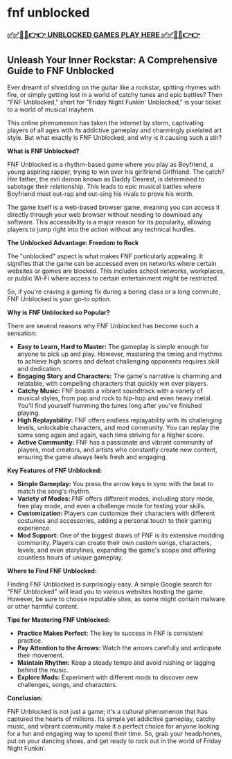 # fnf unblocked

### [✅✅🔴🔴👉👉 UNBLOCKED GAMES PLAY HERE ✅✅🔴🔴👉👉](https://topstoryindia.com)

## Unleash Your Inner Rockstar: A Comprehensive Guide to FNF Unblocked

Ever dreamt of shredding on the guitar like a rockstar, spitting rhymes with fire, or simply getting lost in a world of catchy tunes and epic battles? Then "FNF Unblocked," short for "Friday Night Funkin' Unblocked," is your ticket to a world of musical mayhem.  

This online phenomenon has taken the internet by storm, captivating players of all ages with its addictive gameplay and charmingly pixelated art style. But what exactly is FNF Unblocked, and why is it causing such a stir?  

**What is FNF Unblocked?**

FNF Unblocked is a rhythm-based game where you play as Boyfriend, a young aspiring rapper, trying to win over his girlfriend Girlfriend. The catch? Her father, the evil demon known as Daddy Dearest, is determined to sabotage their relationship. This leads to epic musical battles where Boyfriend must out-rap and out-sing his rivals to prove his worth. 

The game itself is a web-based browser game, meaning you can access it directly through your web browser without needing to download any software. This accessibility is a major reason for its popularity, allowing players to jump right into the action without any technical hurdles. 

**The Unblocked Advantage: Freedom to Rock**

The "unblocked" aspect is what makes FNF particularly appealing. It signifies that the game can be accessed even on networks where certain websites or games are blocked. This includes school networks, workplaces, or public Wi-Fi where access to certain entertainment might be restricted. 

So, if you're craving a gaming fix during a boring class or a long commute, FNF Unblocked is your go-to option. 

**Why is FNF Unblocked so Popular?**

There are several reasons why FNF Unblocked has become such a sensation:

* **Easy to Learn, Hard to Master:** The gameplay is simple enough for anyone to pick up and play. However, mastering the timing and rhythms to achieve high scores and defeat challenging opponents requires skill and dedication. 
* **Engaging Story and Characters:** The game's narrative is charming and relatable, with compelling characters that quickly win over players.  
* **Catchy Music:** FNF boasts a vibrant soundtrack with a variety of musical styles, from pop and rock to hip-hop and even heavy metal. You'll find yourself humming the tunes long after you've finished playing. 
* **High Replayability:** FNF offers endless replayability with its challenging levels, unlockable characters, and mod community. You can replay the same song again and again, each time striving for a higher score.  
* **Active Community:** FNF has a passionate and vibrant community of players, mod creators, and artists who constantly create new content, ensuring the game always feels fresh and engaging.

**Key Features of FNF Unblocked:**

* **Simple Gameplay:**  You press the arrow keys in sync with the beat to match the song's rhythm. 
* **Variety of Modes:** FNF offers different modes, including story mode, free play mode, and even a challenge mode for testing your skills. 
* **Customization:** Players can customize their characters with different costumes and accessories, adding a personal touch to their gaming experience. 
* **Mod Support:** One of the biggest draws of FNF is its extensive modding community. Players can create their own custom songs, characters, levels, and even storylines, expanding the game's scope and offering countless hours of unique gameplay. 

**Where to Find FNF Unblocked:**

Finding FNF Unblocked is surprisingly easy. A simple Google search for "FNF Unblocked" will lead you to various websites hosting the game. However, be sure to choose reputable sites, as some might contain malware or other harmful content.  

**Tips for Mastering FNF Unblocked:**

* **Practice Makes Perfect:** The key to success in FNF is consistent practice.  
* **Pay Attention to the Arrows:** Watch the arrows carefully and anticipate their movement. 
* **Maintain Rhythm:** Keep a steady tempo and avoid rushing or lagging behind the music.  
* **Explore Mods:** Experiment with different mods to discover new challenges, songs, and characters.

**Conclusion:**

FNF Unblocked is not just a game; it's a cultural phenomenon that has captured the hearts of millions. Its simple yet addictive gameplay, catchy music, and vibrant community make it a perfect choice for anyone looking for a fun and engaging way to spend their time. So, grab your headphones, put on your dancing shoes, and get ready to rock out in the world of Friday Night Funkin'.  